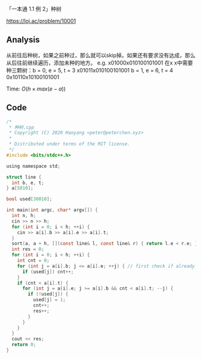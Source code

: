 「一本通 1.1 例 2」种树

https://loj.ac/problem/10001

## Analysis

从前往后种树，如果之前种过，那么就可以skip掉。如果还有要求没有达成，那么从后往前继续遍历，添加未种的地方。
e.g.
x01000x010100101001
在x x中需要种三颗树：b = 0, e = 5, t = 3
x01011x010100101001
b = 1, e = 6, t = 4
0x10110x10100101001

Time: $O(h \times max(e - a))$

## Code

```c
/*
 * 种树.cpp
 * Copyright (C) 2020 Haoyang <peter@peterchen.xyz>
 *
 * Distributed under terms of the MIT license.
 */
#include <bits/stdc++.h>

using namespace std;

struct line {
  int b, e, t;
} a[5010];

bool used[30010];

int main(int argc, char* argv[]) {
  int n, h;
  cin >> n >> h;
  for (int i = 0; i < h; ++i) {
    cin >> a[i].b >> a[i].e >> a[i].t;
  }
  sort(a, a + h, [](const line& l, const line& r) { return l.e < r.e; });// sort by finish time
  int res = 0;
  for (int i = 0; i < h; ++i) {
    int cnt = 0;
    for (int j = a[i].b; j <= a[i].e; ++j) { // first check if already satified
      if (used[j]) cnt++;
    }
    if (cnt < a[i].t) {
      for (int j = a[i].e; j >= a[i].b && cnt < a[i].t; --j) {
        if (!used[j]) {
          used[j] = 1;
          cnt++;
          res++;
        }
      }
    }
  }
  cout << res;
  return 0;
}

```